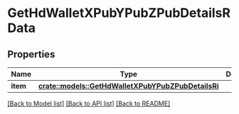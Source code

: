 # GetHdWalletXPubYPubZPubDetailsRData

## Properties

Name | Type | Description | Notes
------------ | ------------- | ------------- | -------------
**item** | [**crate::models::GetHdWalletXPubYPubZPubDetailsRi**](GetHDWalletXPubYPubZPubDetailsRI.md) |  | 

[[Back to Model list]](../README.md#documentation-for-models) [[Back to API list]](../README.md#documentation-for-api-endpoints) [[Back to README]](../README.md)


